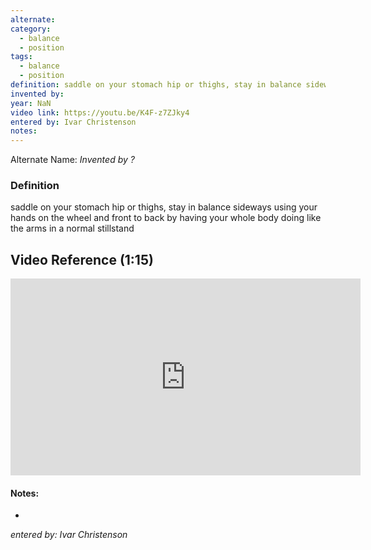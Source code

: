 ```yaml
---
alternate: 
category:
  - balance
  - position
tags:
  - balance
  - position
definition: saddle on your stomach hip or thighs, stay in balance sideways using your hands on the wheel and front to back by having your whole body doing like the arms in a normal stillstand
invented by: 
year: NaN
video link: https://youtu.be/K4F-z7ZJky4
entered by: Ivar Christenson
notes: 
---
```

Alternate Name: 
*Invented by ?*

### Definition
saddle on your stomach hip or thighs, stay in balance sideways using your hands on the wheel and front to back by having your whole body doing like the arms in a normal stillstand

## Video Reference (1:15)

<iframe width="560" height="315" src="https://www.youtube.com/embed/K4F-z7ZJky4?si=3jeRssRiXehqJU4g" title="YouTube video player" frameborder="0" allow="accelerometer; autoplay; clipboard-write; encrypted-media; gyroscope; picture-in-picture; web-share" referrerpolicy="strict-origin-when-cross-origin" allowfullscreen></iframe>

#### Notes:
- 
*entered by: Ivar Christenson*
